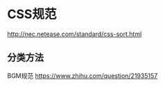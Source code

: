 # CSS规范

http://nec.netease.com/standard/css-sort.html

## 分类方法

BGM规范
https://www.zhihu.com/question/21935157
